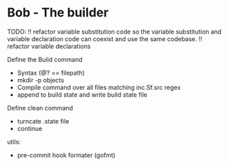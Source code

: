 # Bob - The builder

TODO:
!! refactor variable substitution code so the variable substitution and variable
declaration code can coexist and use the same codebase.
!! refactor variable declarations

Define the Build command
- Syntax (@? == filepath)
- mkdir -p objects
- Compile command over all files matching inc.Sf.src regex
- append to build state and write build state file

Define clean command
- turncate .state file
- continue

utils: 
- pre-commit hook formater (gofmt)


